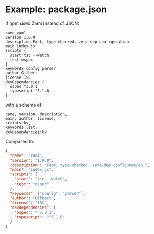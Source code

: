 # Example: package.json

If npm used Zaml instead of JSON:

```zaml
name zaml
version 1.0.0
description Fast, type-checked, zero-dep configuration.
main index.js
scripts {
  start tsc --watch
  test ospec
}
keywords config parser
author Gilbert
license ISC
devDependencies {
  ospec ^3.0.1
  typescript ^3.1.6
}
```

with a schema of:

```
name, version, description,
main, author, license,
scripts:kv,
keywords:list,
devDependencies:kv
```

Compared to:

```json
{
  "name": "zaml",
  "version": "1.0.0",
  "description": "Fast, type-checked, zero-dep configuration.",
  "main": "index.js",
  "scripts": {
    "start": "tsc --watch",
    "test": "ospec"
  },
  "keywords": ["config", "parser"],
  "author": "Gilbert",
  "license": "ISC",
  "devDependencies": {
    "ospec": "^3.0.1",
    "typescript": "^3.1.6"
  }
}

```
